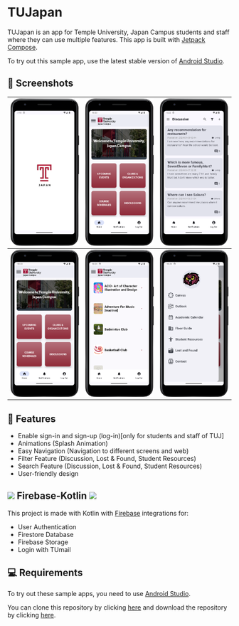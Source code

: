 
# TUJapan

TUJapan is an app for Temple University, Japan Campus students and staff where they can use multiple features. This app is built with [Jetpack Compose](https://developer.android.com/jetpack/compose).

To try out this sample app, use the latest stable version of [Android Studio](https://developer.android.com/studio?gad_source=1&gclid=CjwKCAjwoPOwBhAeEiwAJuXRh_qOJAGENCL-DOz8jLbLyriJi1iwX4rmhvHwl5o1CR4Nvza9wC7WUxoCvAUQAvD_BwE&gclsrc=aw.ds).

## 📱 Screenshots

|![screenshot](https://github.com/haruharu29/FinalProject/blob/main_project/app/src/main/res/drawable/tujscreenshot2.png?raw=true)|![screenshot](https://github.com/haruharu29/FinalProject/blob/main_project/app/src/main/res/drawable/tujscreenshot3.png?raw=true)|![screenshot](https://github.com/haruharu29/FinalProject/blob/main_project/app/src/main/res/drawable/tujscreenshot.png?raw=true)|
| :- |  :- |  :- | 
|![screenshot](https://github.com/haruharu29/FinalProject/blob/main_project/app/src/main/res/drawable/tujscreenshot3.png?raw=true)|![screenshot](https://github.com/haruharu29/FinalProject/blob/main_project/app/src/main/res/drawable/tujscreenshot4.png?raw=true)|![screenshot](https://github.com/haruharu29/FinalProject/blob/main_project/app/src/main/res/drawable/tujscreenshot5.png?raw=true)|




## 📖 Features

- Enable sign-in and sign-up (log-in)[only for students and staff of TUJ]
- Animations (Splash Animation)
- Easy Navigation (Navigation to different screens and web)
- Filter Feature (Discussion, Lost & Found, Student Resources)
- Search Feature (Discussion, Lost & Found, Student Resources)
- User-friendly design 


## ![](https://api14.iloveimg.com/v1/download/w1qt1tm15pxfs8c9fq8m0mn75wbtf8757pdk9fx1q77z4p8m470hgk4vzmr2z9Afygx49wArq0zchs6jlnfttgg395ww65pxfcf9xlmlm2ndn4k6fxhkq9Aqq56fq85bpvhbyfzcxwd8smz2hp2s104lh9y6s5cctxn2yjdvxv8v41gvfsw1) Firebase-Kotlin  ![](https://api2.iloveimg.com/v1/download/4c8ff4jwmpqn78jql6hn4r9xf8c6txfnfbAdnqgn7rbrpn643lh1d7bynj9m1d943k9c1w1vnz9x7xs9r5d2gs079hhkb0gbsltm3lgj6sjqp03fdmb2k56hymrf6hws1gf7z1316zkn6l1Atrrk7lr7z86glb9d1qywkv62bmyg5g0vyd2q)

This project is made with Kotlin with [Firebase](https://firebase.google.com) integrations for:

- User Authentication
- Firestore Database
- Firebase Storage
- Login with TUmail


## 💻 Requirements

To try out these sample apps, you need to use [Android Studio](https://developer.android.com/studio?gad_source=1&gclid=CjwKCAjwoPOwBhAeEiwAJuXRh_qOJAGENCL-DOz8jLbLyriJi1iwX4rmhvHwl5o1CR4Nvza9wC7WUxoCvAUQAvD_BwE&gclsrc=aw.ds).

You can clone this repository by clicking [here](https://github.com/haruharu29/FinalProject#) and download the repository by clicking [here](https://github.com/haruharu29/FinalProject/archive/refs/heads/main_project.zip).
